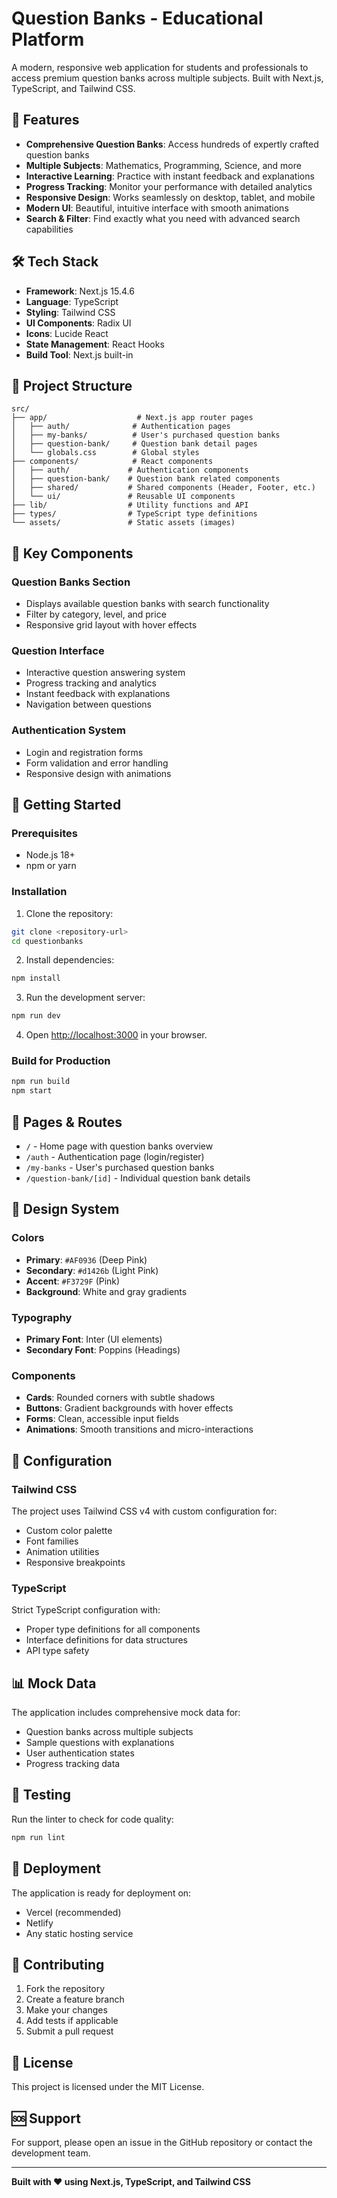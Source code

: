 # Question Banks - Educational Platform

A modern, responsive web application for students and professionals to access premium question banks across multiple subjects. Built with Next.js, TypeScript, and Tailwind CSS.

## 🚀 Features

- **Comprehensive Question Banks**: Access hundreds of expertly crafted question banks
- **Multiple Subjects**: Mathematics, Programming, Science, and more
- **Interactive Learning**: Practice with instant feedback and explanations
- **Progress Tracking**: Monitor your performance with detailed analytics
- **Responsive Design**: Works seamlessly on desktop, tablet, and mobile
- **Modern UI**: Beautiful, intuitive interface with smooth animations
- **Search & Filter**: Find exactly what you need with advanced search capabilities

## 🛠️ Tech Stack

- **Framework**: Next.js 15.4.6
- **Language**: TypeScript
- **Styling**: Tailwind CSS
- **UI Components**: Radix UI
- **Icons**: Lucide React
- **State Management**: React Hooks
- **Build Tool**: Next.js built-in

## 📁 Project Structure

```
src/
├── app/                    # Next.js app router pages
│   ├── auth/              # Authentication pages
│   ├── my-banks/          # User's purchased question banks
│   ├── question-bank/     # Question bank detail pages
│   └── globals.css        # Global styles
├── components/            # React components
│   ├── auth/             # Authentication components
│   ├── question-bank/    # Question bank related components
│   ├── shared/           # Shared components (Header, Footer, etc.)
│   └── ui/               # Reusable UI components
├── lib/                  # Utility functions and API
├── types/                # TypeScript type definitions
└── assets/               # Static assets (images)
```

## 🎯 Key Components

### Question Banks Section
- Displays available question banks with search functionality
- Filter by category, level, and price
- Responsive grid layout with hover effects

### Question Interface
- Interactive question answering system
- Progress tracking and analytics
- Instant feedback with explanations
- Navigation between questions

### Authentication System
- Login and registration forms
- Form validation and error handling
- Responsive design with animations

## 🚀 Getting Started

### Prerequisites

- Node.js 18+ 
- npm or yarn

### Installation

1. Clone the repository:
```bash
git clone <repository-url>
cd questionbanks
```

2. Install dependencies:
```bash
npm install
```

3. Run the development server:
```bash
npm run dev
```

4. Open [http://localhost:3000](http://localhost:3000) in your browser.

### Build for Production

```bash
npm run build
npm start
```

## 📱 Pages & Routes

- `/` - Home page with question banks overview
- `/auth` - Authentication page (login/register)
- `/my-banks` - User's purchased question banks
- `/question-bank/[id]` - Individual question bank details

## 🎨 Design System

### Colors
- **Primary**: `#AF0936` (Deep Pink)
- **Secondary**: `#d1426b` (Light Pink)
- **Accent**: `#F3729F` (Pink)
- **Background**: White and gray gradients

### Typography
- **Primary Font**: Inter (UI elements)
- **Secondary Font**: Poppins (Headings)

### Components
- **Cards**: Rounded corners with subtle shadows
- **Buttons**: Gradient backgrounds with hover effects
- **Forms**: Clean, accessible input fields
- **Animations**: Smooth transitions and micro-interactions

## 🔧 Configuration

### Tailwind CSS
The project uses Tailwind CSS v4 with custom configuration for:
- Custom color palette
- Font families
- Animation utilities
- Responsive breakpoints

### TypeScript
Strict TypeScript configuration with:
- Proper type definitions for all components
- Interface definitions for data structures
- API type safety

## 📊 Mock Data

The application includes comprehensive mock data for:
- Question banks across multiple subjects
- Sample questions with explanations
- User authentication states
- Progress tracking data

## 🧪 Testing

Run the linter to check for code quality:
```bash
npm run lint
```

## 🚀 Deployment

The application is ready for deployment on:
- Vercel (recommended)
- Netlify
- Any static hosting service

## 🤝 Contributing

1. Fork the repository
2. Create a feature branch
3. Make your changes
4. Add tests if applicable
5. Submit a pull request

## 📄 License

This project is licensed under the MIT License.

## 🆘 Support

For support, please open an issue in the GitHub repository or contact the development team.

---

**Built with ❤️ using Next.js, TypeScript, and Tailwind CSS**
